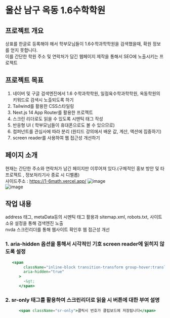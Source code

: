 
# 울산 남구 옥동 1.6수학학원

## 프로젝트 개요   
상표를 한글로 등록해야 해서 학부모님들이 1.6수학과학학원을 검색했을때, 확원 정보를 얻지 못합니다.  
이를 간단한 학원 주소 및 연락처가 담긴 웹페이지 제작을 통해서 SEO에 노출시키는 프로젝트

## 프로젝트 목표   
1. 네이버 및 구글 검색엔진에서 1.6 수학과학학원, 일점육수학과학학원, 옥동학원의 키워드로 검색시 노출되도록 하기
2. Tailwind를 활용한 CSS스타일링
3. Next.js 14 App Router를 활용한 프로젝트
4. 스크린 리더로도 읽을 수 있도록 시맨틱 태그 작성
5. 반응형 UI ( 학부모님들이 휴대폰으로도 볼 수 있으므로)
6. 컴퍼넌트를 관심사에 따라 분리 (원티드 강의에서 배운 값, 계산, 액션에 집중하기)
7. screen reader를 사용하여 웹 접근성 개선하기
  
## 페이지 소개
현재는 간단한 주소와 연락처가 남긴 페이지만 이루어져 있다.(구체적인 홍보 방안 및 타 프로젝트 , 정보처리기사 종료 시 디벨롭)   
사이드주소 : https://1-6math.vercel.app/
![image](https://github.com/suhong99/1.6math/assets/120103909/34b6b497-3f25-4d11-bd27-f359e4e408f3)   
![image](https://github.com/suhong99/1.6math/assets/120103909/91781004-5479-4ced-b696-f6c3a3368099)

## 작업 내용
address 태그, metaData등의 시멘틱 태그 활용과 sitemap.xml, robots.txt, 사이트 소유 설정을 통해 검색엔진 노출   
nvda 스크린리더를 통해 웹사이트 확인후 웹 접근성 개선   

### 1. aria-hidden 옵션을 통해서 시각적인 기호 screen reader에 읽히지 않도록 설정
```jsx
   <span
        className="inline-block transition-transform group-hover:translate-x-1 motion-reduce:transform-none"
        aria-hidden="true"
      >
        -&gt;
      </span>
```
### 2. sr-only 태그를 활용하여 스크린리더로 읽을 시 버튼에 대한 부여 설명   

```jsx
      <span className="sr-only">클릭시 번호가 클립보드에 저장됩니다</span>
```



